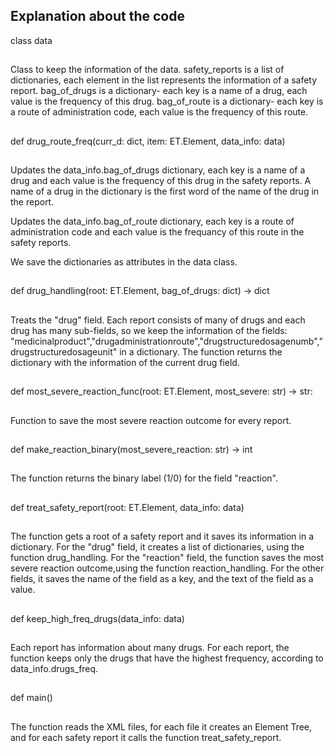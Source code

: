 ## Explanation about the code ##

class data
##
Class to keep the information of the data.
safety_reports is a list of dictionaries,
each element in the list represents the information of a safety report.
bag_of_drugs is a dictionary- each key is a name of a drug,
                            each value is the frequency of this drug.
bag_of_route is a dictionary- each key is a route of administration code,
                            each value is the frequency of this route.
##

def drug_route_freq(curr_d: dict, item: ET.Element, data_info: data)
##
Updates the data_info.bag_of_drugs dictionary, each key is a name of a drug
and each value is the frequency of this drug in the safety reports.
A name of a drug in the dictionary is the first word of the name of the drug in the report.

Updates the data_info.bag_of_route dictionary, each key is a route of administration code
and each value is the frequancy of this route in the safety reports.

We save the dictionaries as attributes in the data class.
##

def drug_handling(root: ET.Element, bag_of_drugs: dict) -> dict
##
Treats the "drug" field.
Each report consists of many of drugs and each drug has many sub-fields,
so we keep the information of the fields: "medicinalproduct","drugadministrationroute","drugstructuredosagenumb","drugstructuredosageunit" in a dictionary.
The function returns the dictionary with the information of the current drug field.
##

def most_severe_reaction_func(root: ET.Element, most_severe: str) -> str:
##
Function to save the most severe reaction outcome for every report.
##

def make_reaction_binary(most_severe_reaction: str) -> int
##
The function returns the binary label (1/0) for the field "reaction".
##

def treat_safety_report(root: ET.Element, data_info: data)
##
The function gets a root of a safety report and it saves its information in a dictionary.
For the "drug" field, it creates a list of dictionaries, using the function drug_handling.
For the "reaction" field, the function saves the most severe reaction outcome,using the function reaction_handling.
For the other fields, it saves the name of the field as a key,
and the text of the field as a value.
##

def keep_high_freq_drugs(data_info: data)
##
Each report has information about many drugs.
For each report, the function keeps only the drugs that have the highest frequency, according to data_info.drugs_freq.
##

def main()
##
The function reads the XML files, for each file it creates an Element Tree,
and for each safety report it calls the function treat_safety_report.
##
